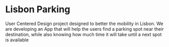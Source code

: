 # Lisbon Parking
User Centered Design project designed to better the mobility in Lisbon.
We are developing an App that will help the users find a parking spot near their destination, while also knowing how much time it will take until a next spot is available
